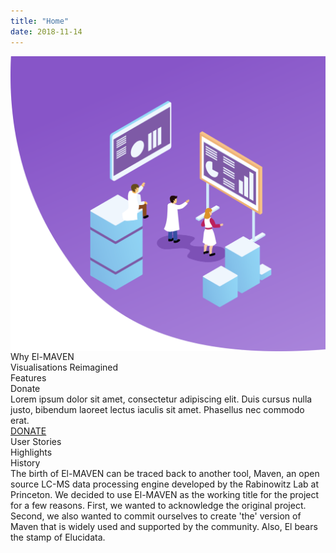 ```yaml
---
title: "Home"
date: 2018-11-14
---
```


<div class = "home-img">
    <img src = "../assets/Group 6.svg" img style = "float: right">
</div>

<div style = "clear: right"></div> 

<div class = "visualisations-reimagined">
    <div class = "donate">
        Why El-MAVEN
        <div class = "bar3"></div>
    </div>  
</div>

<div class = "visualisations-reimagined">
    <div class = "donate">
        Visualisations Reimagined
        <div class = "bar3"></div>
    </div>  
</div>

<div class = "home-darkgrey1">
    <div class = "darkgrey-text">
        Features
        <div class = "bar4"></div>
    </div>  
</div>

<div class = "home-donate">
    <div class = "donate">
        Donate
        <div class = "bar3"></div>
    </div>    
    <div class = "donate-text">
        Lorem ipsum dolor sit amet, consectetur adipiscing elit. Duis cursus nulla justo, bibendum laoreet lectus iaculis sit amet. Phasellus nec commodo erat.
    </div>
    <div class = "gs-download">
        <div class = "gs-download-text"><a href = "https://www.youtube.com">DONATE</a></div>
    </div>
</div>

<div class = "user-stories">
    <div class = "donate">
        User Stories
        <div class = "bar3"></div>
    </div>  
</div>

<div class = "home-darkgrey2">
    <div class = "darkgrey-text">
        Highlights
        <div class = "bar4"></div>
    </div> 
</div>

<div class = "home-white3">
    <div class = "donate">
        History
        <div class = "bar3"></div>
    </div>    
    </div class = "donate-text">
        The birth of El-MAVEN can be traced back to another tool, Maven, an open source LC-MS data processing engine developed by the Rabinowitz Lab at Princeton. We decided to use El-MAVEN as the working title for the project for a few reasons. First, we wanted to acknowledge the original project. Second, we also wanted to commit ourselves to create 'the' version of Maven that is widely used and supported by the community. Also, El bears the stamp of Elucidata.
    </div>
</div>

<div class = "home-purple">

</div>